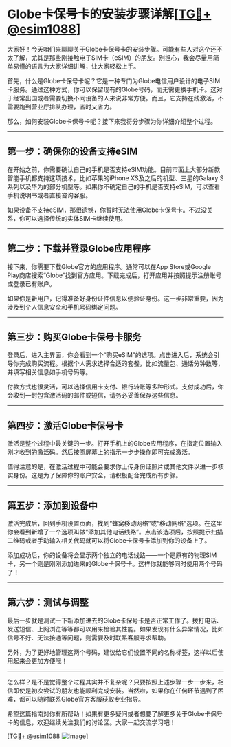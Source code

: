# Globe卡保号卡的安装步骤详解[[TG💪+ @esim1088](https://t.me/s/esim1088)]

大家好！今天咱们来聊聊关于Globe卡保号卡的安装步骤。可能有些人对这个还不太了解，尤其是那些刚接触电子SIM卡（eSIM）的朋友。别担心，我会尽量用简单易懂的语言为大家详细讲解，让大家轻松上手。

首先，什么是Globe卡保号卡呢？它是一种专门为Globe电信用户设计的电子SIM卡服务。通过这种方式，你可以保留现有的Globe号码，而无需更换手机卡。这对于经常出国或者需要切换不同设备的人来说非常方便。而且，它支持在线激活，不需要跑到营业厅排队办理，省时又省力。

那么，如何安装Globe卡保号卡呢？接下来我将分步骤为你详细介绍整个过程。

---

## 第一步：确保你的设备支持eSIM

在开始之前，你需要确认自己的手机是否支持eSIM功能。目前市面上大部分新款智能手机都支持这项技术，比如苹果的iPhone XS及之后的机型、三星的Galaxy S系列以及华为的部分机型等。如果你不确定自己的手机是否支持eSIM，可以查看手机说明书或者直接咨询客服。

如果设备不支持eSIM，那很遗憾，你暂时无法使用Globe卡保号卡。不过没关系，你可以选择传统的实体SIM卡继续使用。

---

## 第二步：下载并登录Globe应用程序

接下来，你需要下载Globe官方的应用程序。通常可以在App Store或Google Play商店搜索“Globe”找到官方应用。下载完成后，打开应用并按照提示注册账号或登录已有账户。

如果你是新用户，记得准备好身份证件信息以便验证身份。这一步非常重要，因为涉及到个人信息安全和手机号码绑定问题。

---

## 第三步：购买Globe卡保号卡服务

登录后，进入主界面，你会看到一个“购买eSIM”的选项。点击进入后，系统会引导你完成购买流程。根据个人需求选择合适的套餐，比如流量包、通话分钟数等，并填写相关信息如手机号码等。

付款方式也很灵活，可以选择信用卡支付、银行转账等多种形式。支付成功后，你会收到一封包含激活码的邮件或短信，请务必妥善保存这些信息。

---

## 第四步：激活Globe卡保号卡

激活是整个过程中最关键的一步。打开手机上的Globe应用程序，在指定位置输入刚才收到的激活码。然后按照屏幕上的指示一步步操作即可完成激活。

值得注意的是，在激活过程中可能会要求你上传身份证照片或其他文件以进一步核实身份。这是为了保障你的账户安全，请积极配合完成所有步骤。

---

## 第五步：添加到设备中

激活完成后，回到手机设置页面，找到“蜂窝移动网络”或“移动网络”选项。在这里你会看到新增了一个选项叫做“添加其他电话线路”。点击该选项后，按照提示扫描二维码或者手动输入相关代码就可以将Globe卡保号卡添加到你的设备上了。

添加成功后，你的设备将会显示两个独立的电话线路——一个是原有的物理SIM卡，另一个则是刚刚添加进来的Globe卡保号卡。这样你就能够同时使用两个号码了！

---

## 第六步：测试与调整

最后一步就是测试一下新添加进去的Globe卡保号卡是否正常工作了。拨打电话、发送短信、上网浏览等等都可以用来检验其性能。如果发现有什么异常情况，比如信号不好、无法接通等问题，则需要及时联系客服寻求帮助。

另外，为了更好地管理这两个号码，建议给它们设置不同的名称标签，这样以后使用起来会更加方便哦！

---

怎么样？是不是觉得整个过程其实并不复杂呢？只要按照上述步骤一步一步来，相信即使是初次尝试的朋友也能顺利完成安装。当然啦，如果你在任何环节遇到了困难，都可以随时联系Globe官方客服获取专业指导。

希望这篇指南对你有所帮助！如果有更多疑问或者想要了解更多关于Globe卡保号卡的信息，欢迎继续关注我们的讨论区。大家一起交流学习吧！

[[TG💪+ @esim1088](https://t.me/s/esim1088) ![Image](https://i.postimg.cc/4NQfJmqS/Snipaste-2025-05-13-00-14-12.png)]